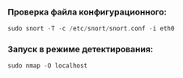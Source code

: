 ### Проверка файла конфигурационного:
```kotlin
sudo snort -T -c /etc/snort/snort.conf -i eth0
```

### Запуск в режиме детектирования:
```kotlin
sudo nmap -O localhost
```


